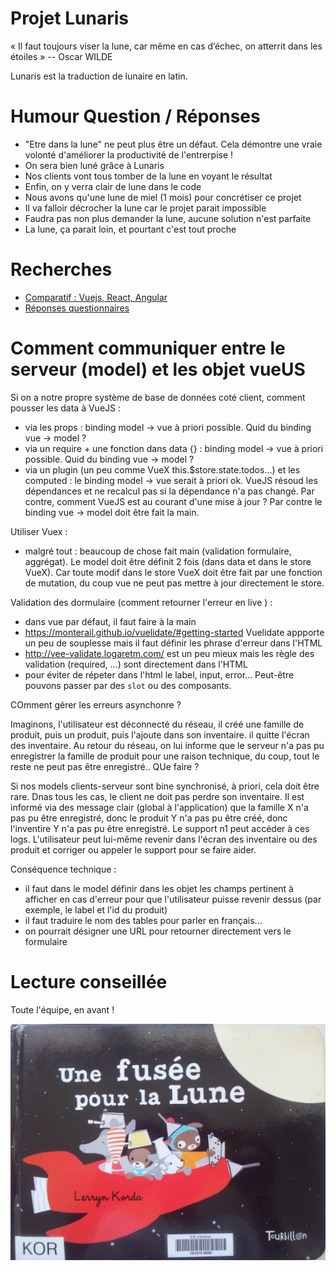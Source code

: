 # Projet Lunaris

« Il faut toujours viser la lune, car même en cas d’échec, on atterrit dans les étoiles »
-- Oscar WILDE

Lunaris est la traduction de lunaire en latin. 


# Humour Question / Réponses

- "Etre dans la lune" ne peut plus être un défaut. Cela démontre une vraie volonté d'améliorer la productivité de l'entrerpise !
- On sera bien luné grâce à Lunaris
- Nos clients vont tous tomber de la lune en voyant le résultat
- Enfin, on y verra clair de lune dans le code
- Nous avons qu'une lune de miel (1 mois)  pour concrétiser ce projet
- Il va falloir décrocher la lune car le projet parait impossible
- Faudra pas non plus demander la lune, aucune solution n'est parfaite
- La lune, ça parait loin, et pourtant c'est tout proche

# Recherches

- [Comparatif : Vuejs, React, Angular](https://docs.zoho.com/file/5j7aqe18432a5e6a9410da9968cd88667ef92)
- [Réponses questionnaires](https://docs.zoho.com/file/5mzbl8e23756df50b499cbf4fcc73f968988b)

# Comment communiquer entre le serveur (model) et les objet vueUS

Si on a notre propre système de base de données coté client, comment pousser les data à VueJS :
 - via les props : binding model -> vue à priori possible. Quid du binding vue -> model ? 
 - via un require + une fonction dans data {} : binding model -> vue à priori possible. Quid du binding vue -> model ? 
 - via un plugin (un peu comme VueX this.$store.state.todos...) et les computed : le binding model -> vue  serait à priori ok. VueJS résoud les dépendances et ne recalcul 
   pas si la dépendance n'a pas changé. Par contre, comment VueJS est au courant d'une mise à jour ? Par contre le binding vue -> model doit être fait la main.


Utiliser Vuex : 
 - malgré tout : beaucoup de chose fait main (validation formulaire, aggrégat). Le model doit être définit 2 fois (dans data et dans le store VueX). Car toute modif dans le store VueX doit être fait 
   par une fonction de mutation, du coup vue ne peut pas mettre à jour directement le store.

Validation des dormulaire (comment retourner l'erreur en live ) :
 - dans vue par défaut, il faut faire à la main
 - https://monterail.github.io/vuelidate/#getting-started Vuelidate appporte un peu de souplesse mais il faut définir les phrase d'erreur dans l'HTML
 - http://vee-validate.logaretm.com/ est un peu mieux mais les règle des validation (required, ...) sont directement dans l'HTML
 - pour éviter de répeter dans l'html le label, input, error... Peut-être pouvons passer par des `slot`  ou des composants.


COmment gérer les erreurs asynchonre ?

 Imaginons, l'utilisateur est déconnecté du réseau, il créé une famille de produit, puis un produit, puis l'ajoute dans son inventaire. 
  il quitte l'écran des inventaire. Au retour du réseau, on lui informe que le serveur n'a pas pu enregistrer la famille de produit pour 
  une raison technique, du coup, tout le reste ne peut pas être enregistré.. QUe faire ?
  
 Si nos models clients-serveur sont bine synchronisé,  à priori, cela doit être rare.
 Dnas tous les cas, le client ne doit pas perdre son inventaire.
 Il est informé via des message clair (global à l'application) que la famille X n'a pas pu être enregistré, donc le produit Y n'a pas pu être créé, donc l'inventire Y n'a pas pu être enregistré.
 Le support n1 peut accéder à ces logs.
 L'utilisateur peut lui-même revenir dans l'écran des inventaire ou des produit et corriger ou appeler le support pour se faire aider.
 
 Conséquence technique  : 
  - il faut dans le model définir dans les objet les champs pertinent à afficher en cas d'erreur pour que l'utilisateur puisse revenir dessus (par exemple, le label et l'id du produit)
  - il faut traduire le nom des tables pour parler en français...
  - on pourrait désigner une URL pour retourner directement vers le formulaire
  


# Lecture conseillée

Toute l'équipe, en avant  !

![alt text](images/lecture.jpg)